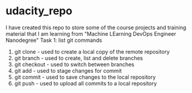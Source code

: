 # udacity_repo
I have created this repo to store some of the course projects and training material that I am learning from "Machine LEarning DevOps Engineer Nanodegree"
Task 1: list git commands
1. git clone - used to create a local copy of the remote repository
2. git branch - used to create, list and delete branches
3. git checkout - used to switch between branches
4. git add - used to stage changes for commit
5. git commit - used to save changes to the local repository
6. git push - used to upload all commits to a local repository
